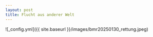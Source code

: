 ```yaml
---
layout: post
title: Flucht aus anderer Welt
---
```


![_config.yml]({{ site.baseurl }}/images/bmr20250130_rettung.jpeg)
